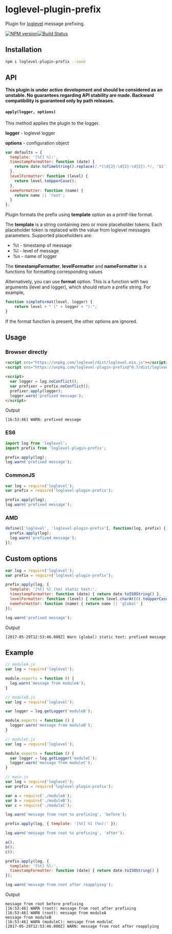 # loglevel-plugin-prefix

Plugin for [loglevel](https://github.com/pimterry/loglevel) message prefixing.

[![NPM version](https://img.shields.io/npm/v/loglevel-plugin-prefix.svg?style=flat-square)](https://www.npmjs.com/package/loglevel-plugin-prefix)[![Build Status](https://img.shields.io/travis/kutuluk/loglevel-plugin-prefix/master.svg?style=flat-square)](https://travis-ci.org/kutuluk/loglevel-plugin-prefix)

## Installation

```sh
npm i loglevel-plugin-prefix --save
```

## API

**This plugin is under active development and should be considered as an unstable. No guarantees regarding API stability are made. Backward compatibility is guaranteed only by path releases.**

#### ```apply(logger, options)```

This method applies the plugin to the logger.

**logger** - loglevel logger

**options** - configuration object

```javascript
var defaults = {
  template: '[%t] %l:',
  timestampFormatter: function (date) {
    return date.toTimeString().replace(/.*(\d{2}:\d{2}:\d{2}).*/, '$1');
  },
  levelFormatter: function (level) {
    return level.toUpperCase();
  },
  nameFormatter: function (name) {
    return name || 'root';
  }
};
```

Plugin formats the prefix using **template** option as a printf-like format.

The **template** is a string containing zero or more placeholder tokens. Each placeholder token is replaced with the value from loglevel messages parameters. Supported placeholders are:

- %t - timestamp of message
- %l - level of message
- %n - name of logger

The **timestampFormatter**, **levelFormatter** and **nameFormatter** is a functions for formatting corresponding values


Alternatively, you can use **format** option. This is a function with two arguments (level and logger), which should return a prefix string. For example,

```javascript
function simpleFormat(level, logger) {
    return level + " (" + logger + "):";
}
```


If the format function is present, the other options are ignored.

## Usage

### Browser directly
```html
<script src="https://unpkg.com/loglevel/dist/loglevel.min.js"></script>
<script src="https://unpkg.com/loglevel-plugin-prefix@^0.7/dist/loglevel-plugin-prefix.min.js"></script>

<script>
  var logger = log.noConflict();
  var prefixer = prefix.noConflict();
  prefixer.apply(logger);
  logger.warn('prefixed message');
</script>
```

Output
```
[16:53:46] WARN: prefixed message
```

### ES6
```javascript
import log from 'loglevel';
import prefix from 'loglevel-plugin-prefix';

prefix.apply(log);
log.warn('prefixed message');
```

### CommonJS
```javascript
var log = require('loglevel');
var prefix = require('loglevel-plugin-prefix');

prefix.apply(log);
log.warn('prefixed message');
```

### AMD
```javascript
define(['loglevel', 'loglevel-plugin-prefix'], function(log, prefix) {
  prefix.apply(log);
  log.warn('prefixed message');
});
```

## Custom options

```javascript
var log = require('loglevel');
var prefix = require('loglevel-plugin-prefix');

prefix.apply(log, {
  template: '[%t] %l (%n) static text:',
  timestampFormatter: function (date) { return date.toISOString() },
  levelFormatter: function (level) { return level.charAt(0).toUpperCase() + level.substr(1) },
  nameFormatter: function (name) { return name || 'global' }
});

log.warn('prefixed message');
```

Output
```
[2017-05-29T12:53:46.000Z] Warn (global) static text: prefixed message
```

## Example

```javascript
// moduleA.js
var log = require('loglevel');

module.exports = function () {
  log.warn('message from moduleA');
}
```

```javascript
// moduleB.js
var log = require('loglevel');

var logger = log.getLogger('moduleB');

module.exports = function () {
  logger.warn('message from moduleB');
}
```

```javascript
// moduleC.js
var log = require('loglevel');

module.exports = function () {
  var logger = log.getLogger('moduleC');
  logger.warn('message from moduleC');
}
```

```javascript
// main.js
var log = require('loglevel');
var prefix = require('loglevel-plugin-prefix');

var a = require('./moduleA');
var b = require('./moduleB');
var c = require('./moduleC');

log.warn('message from root %s prefixing', 'before');

prefix.apply(log, { template: '[%t] %l (%n):' });

log.warn('message from root %s prefixing', 'after');

a();
b();
c();

prefix.apply(log, {
  template: '[%t] %l:',
  timestampFormatter: function (date) { return date.toISOString() }
});

log.warn('message from root after reapplying');
```

Output
```
message from root before prefixing
[16:53:46] WARN (root): message from root after prefixing
[16:53:46] WARN (root): message from moduleA
message from moduleB
[16:53:46] WARN (moduleC): message from moduleC
[2017-05-29T12:53:46.000Z] WARN: message from root after reapplying
```
